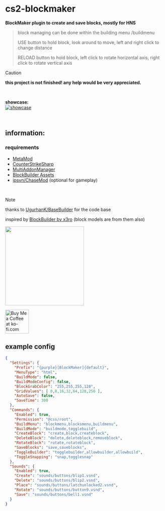 # cs2-blockmaker

**BlockMaker plugin to create and save blocks, mostly for HNS**

> block managing can be done within the building menu /buildmenu
> 
> USE button to hold block, look around to move, left and right click to change distance
> 
> RELOAD button to hold block, left click to rotate horizontal axis, right click to rotate vertical axis

> [!CAUTION]
> **this project is not finished! any help would be very appreciated.**

<br>

**showcase:**<br>
[![showcase](https://img.youtube.com/vi/AEAEKhCErsw/hqdefault.jpg)](https://youtube.com/watch?v=AEAEKhCErsw)

<br>

## information:

### requirements

- [MetaMod](https://cs2.poggu.me/metamod/installation)
- [CounterStrikeSharp](https://github.com/roflmuffin/CounterStrikeSharp)
- [MultiAddonManager](https://github.com/Source2ZE/MultiAddonManager)
- [BlockBuilder Assets](https://steamcommunity.com/sharedfiles/filedetails/?id=3299954847)
- [ipsvn/ChaseMod](https://github.com/ipsvn/ChaseMod) (optional for gameplay)

<br>

> [!NOTE]
> thanks to [UgurhanK/BaseBuilder](https://github.com/UgurhanK/BaseBuilder) for the code base
>
> inspired by [BlockBuilder by x3ro](https://forums.alliedmods.net/showthread.php?t=258329) (block models are from them also)

<img src="https://media.discordapp.net/attachments/1051988905320255509/1146537451750432778/ezgif.com-video-to-gif_2.gif?ex=66a359f6&is=66a20876&hm=768e346857f44792cf5b2917fe55b525522029ecccac95bb765b881baa6660d7&" width="250">

<br>

<a href='https://ko-fi.com/G2G2Y3Z9R' target='_blank'><img style='border:0px; height:75px;' src='https://storage.ko-fi.com/cdn/brandasset/kofi_s_tag_dark.png?_gl=1*6vhavf*_gcl_au*MTIwNjcwMzM4OC4xNzE1NzA0NjM5*_ga*NjE5MjYyMjkzLjE3MTU3MDQ2MTM.*_ga_M13FZ7VQ2C*MTcyMjIwMDA2NS4xNy4xLjE3MjIyMDA0MDUuNjAuMC4w' border='0' alt='Buy Me a Coffee at ko-fi.com' /></a> <br>

## example config

```json
{
  "Settings": {
    "Prefix": "{purple}[BlockMaker]{default}",
    "MenuType": "html",
    "BuildMode": false,
    "BuildModeConfig": false,
    "BlockGrabColor": "255,255,255,128",
    "GridValues": [ 0,8,16,32,64,128,256 ],
    "AutoSave": false,
    "SaveTime": 300
  },
  "Commands": {
    "Enabled": true,
    "Permission": "@css/root",
    "BuildMenu": "blockmenu,blocksmenu,buildmenu",
    "BuildMode": "buildmode,togglebuild",
    "CreateBlock": "create,block,createblock",
    "DeleteBlock": "delete,deleteblock,removeblock",
    "RotateBlock": "rotate,rotateblock",
    "SaveBlocks": "save,saveblocks",
    "ToggleBuilder": "togglebuilder,allowbuilder,allowbuild",
    "ToggleSnapping": "snap,togglesnap"
  },
  "Sounds": {
    "Enabled": true,
    "Create": "sounds/buttons/blip1.vsnd",
    "Delete": "sounds/buttons/blip2.vsnd",
    "Place": "sounds/buttons/latchunlocked2.vsnd",
    "Rotate": "sounds/buttons/button9.vsnd",
    "Save": "sounds/buttons/bell1.vsnd"
  }
}
```